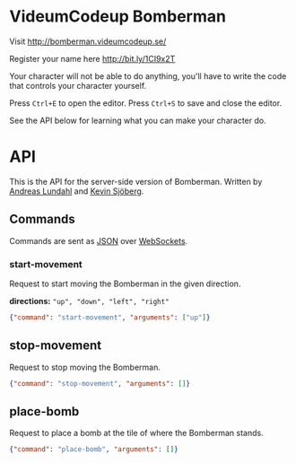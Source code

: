 # VideumCodeup Bomberman

Visit http://bomberman.videumcodeup.se/

Register your name here http://bit.ly/1CI9x2T

Your character will not be able to do anything, you'll have to write the code
that controls your character yourself.

Press `Ctrl+E` to open the editor. Press `Ctrl+S` to save and close the editor.

See the API below for learning what you can make your character do.

# API

This is the API for the server-side version of Bomberman. Written by [Andreas
Lundahl](https://github.com/andreaslundahl) and [Kevin
Sjöberg](https://github.com/kevinsjoberg).

## Commands

Commands are sent as [JSON](http://json.org/) over
[WebSockets](https://developer.mozilla.org/en-US/docs/WebSockets).

### start-movement

Request to start moving the Bomberman in the given direction.

**directions:** `"up", "down", "left", "right"`

```json
{"command": "start-movement", "arguments": ["up"]}
```

## stop-movement

Request to stop moving the Bomberman.

```json
{"command": "stop-movement", "arguments": []}
```

## place-bomb

Request to place a bomb at the tile of where the Bomberman stands.

```json
{"command": "place-bomb", "arguments": []}
```
